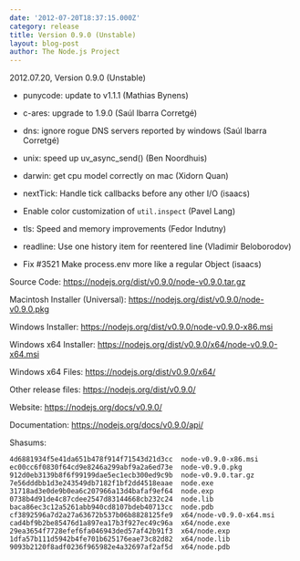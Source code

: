 ```yaml
---
date: '2012-07-20T18:37:15.000Z'
category: release
title: Version 0.9.0 (Unstable)
layout: blog-post
author: The Node.js Project
---
```


2012.07.20, Version 0.9.0 (Unstable)

- punycode: update to v1.1.1 (Mathias Bynens)

- c-ares: upgrade to 1.9.0 (Saúl Ibarra Corretgé)

- dns: ignore rogue DNS servers reported by windows (Saúl Ibarra Corretgé)

- unix: speed up uv_async_send() (Ben Noordhuis)

- darwin: get cpu model correctly on mac (Xidorn Quan)

- nextTick: Handle tick callbacks before any other I/O (isaacs)

- Enable color customization of `util.inspect` (Pavel Lang)

- tls: Speed and memory improvements (Fedor Indutny)

- readline: Use one history item for reentered line (Vladimir Beloborodov)

- Fix #3521 Make process.env more like a regular Object (isaacs)

Source Code: https://nodejs.org/dist/v0.9.0/node-v0.9.0.tar.gz

Macintosh Installer (Universal): https://nodejs.org/dist/v0.9.0/node-v0.9.0.pkg

Windows Installer: https://nodejs.org/dist/v0.9.0/node-v0.9.0-x86.msi

Windows x64 Installer: https://nodejs.org/dist/v0.9.0/x64/node-v0.9.0-x64.msi

Windows x64 Files: https://nodejs.org/dist/v0.9.0/x64/

Other release files: https://nodejs.org/dist/v0.9.0/

Website: https://nodejs.org/docs/v0.9.0/

Documentation: https://nodejs.org/docs/v0.9.0/api/

Shasums:

```
4d6881934f5e41da651b478f914f71543d21d3cc  node-v0.9.0-x86.msi
ec00cc6f0830f64cd9e8246a299abf9a2a6ed73e  node-v0.9.0.pkg
912d0eb3139b8f6f99199dae5ec1ecb300ed9c9b  node-v0.9.0.tar.gz
7e56dddbb1d3e243549db7182f1bf2dd4518eaae  node.exe
31718ad3e0de9b0ea6c207966a13d4bafaf9ef64  node.exp
0738b4d91de4c87cdee2547d83144668cb232c24  node.lib
baca86ec3c12a5261abb940cd8107bdeb40713cc  node.pdb
cf3892596a7d2a27a63672b537b06b8828125fe9  x64/node-v0.9.0-x64.msi
cad4bf9b2be85476d1a897ea17b3f927ec49c96a  x64/node.exe
29ea3654f7728efef6fa046943ded57af42b91f3  x64/node.exp
1dfa57b111d5942b4fe701b625176eae73c82d82  x64/node.lib
9093b2120f8adf0236f965982e4a32697af2af5d  x64/node.pdb
```
